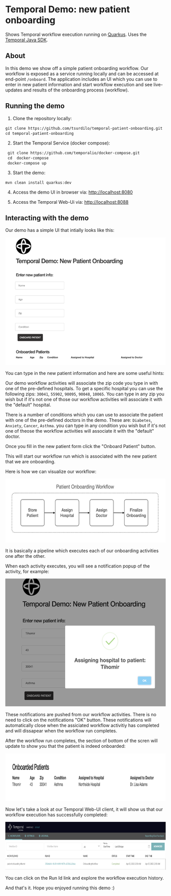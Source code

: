# Temporal Demo: new patient onboarding

Shows Temporal workflow execution running on [Quarkus](https://quarkus.io/).
Uses the [Temporal Java SDK](https://github.com/temporalio/sdk-java).

## About
In this demo we show off a simple patient onboarding workflow.
Our workflow is exposed as a service running locally and can be accessed at end-point
`/onboard`. The application includes an UI which you can use to enter in new patient 
information and start workflow execution and see live-updates and results of the 
onboarding process (workflow).

## Running the demo

1. Clone the repository locally:

```shell script
git clone https://github.com/tsurdilo/temporal-patient-onboarding.git
cd temporal-patient-onboarding
```

2. Start the Temporal Service (docker compose): 

```shell script
 git clone https://github.com/temporalio/docker-compose.git
 cd  docker-compose
 docker-compose up
```

3. Start the demo:

```shell script
mvn clean install quarkus:dev
```

4. Access the demo UI in browser via: [http://localhost:8080](http://localhost:8080)

5. Access the Temporal Web-Ui via: [http://localhost:8088](http://localhost:8088)

## Interacting with the demo

Our demo has a simple UI that intially looks like this:

<p align="center">
<img src="img/initial-screen.png" height="400px"/>
</p>

You can type in the new patient information and here are some useful hints:

Our demo workflow activities will associate the zip code you type in with one of the 
pre-defined hospitals. To get a specific hospital you can use the following zips:
`30041`, `55902`, `90095`, `90048`, `10065`. You can type in any zip you wish but if it's not one 
of those our workflow activities will associate it with the "default" hospital.

There is a number of conditions which you can use to associate the patient with 
one of the pre-defined doctors in the demo. These are:
`Diabetes`, `Anxiety`, `Cancer`, `Asthma`. you can type in any condition you wish but if it's not one of theose
the workflow activities will associate it with the "default" doctor.

Once you fill in the new patient form click the "Onboard Patient" button.

This will start our workflow run which is associated with the new patient that we are onboarding.

Here is how we can visualize our workflow:

<p align="center">
<img src="img/workflow-overview.png" height="200"/>
</p>

It is basically a pipeline which executes each of our onboarding activities one after
the other. 



When each activity executes, you will see a notification popup of the activity, for example:

<p align="center">
<img src="img/notifications.png" height="400px"/>
</p>

These notifications are pushed from our workflow activities.
There is no need to click on the notifications "OK" button. These notifications
will automatically close when the assiciated workflow activitiy has completed
and will dissapear when the workflow run completes.

After the workflow run completes, the section of bottom of the scren will update to show you
that the patient is indeed onboarded:

<p align="center">
<img src="img/onboarded.png" height="150px"/>
</p>

Now let's take a look at our Temporal Web-UI client, it will show us that our workflow execution 
has successfully completed:

<p align="center">
<img src="img/workflowruncompletion.png" height="150px"/>
</p>

You can click on the Run Id link and explore the workflow execution history.


And that's it. Hope you enjoyed running this demo :) 